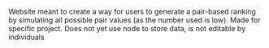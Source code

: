 Website meant to create a way for users to generate a pair-based ranking by simulating all possible pair values (as the number used is low). 
Made for specific project. 
Does not yet use node to store data, is not editable by individuals 

